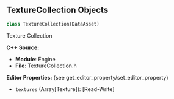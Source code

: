 ## TextureCollection Objects

```python
class TextureCollection(DataAsset)
```

Texture Collection

**C++ Source:**

- **Module**: Engine
- **File**: TextureCollection.h

**Editor Properties:** (see get_editor_property/set_editor_property)

- ``textures`` (Array[Texture]):  [Read-Write]

<a id="unreal.AvaTagCollection"></a>